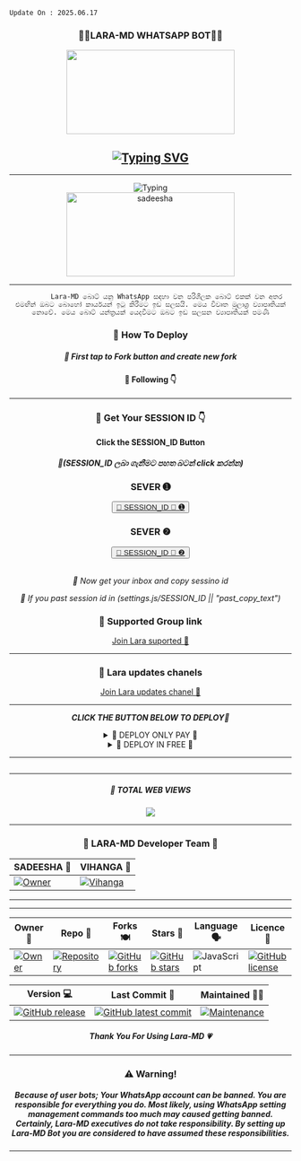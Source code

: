 `Update On : 2025.06.17`

<div align="center">
	<h3>👧🏻LARA-MD WHATSAPP BOT👧🏻</h3>
<img src="https://i.ibb.co/TD5qh4JJ/20250224-022914.jpg" width="300" height="150">
</div>
<div align="center">
</p>
	
## [![Typing SVG](https://readme-typing-svg.herokuapp.com?font=Rockstar-ExtraBold&color=F00&lines=HELLO+IM+SADDESHA+LARA+MD+DEVELOPER)](https://git.io/typing-svg)

<hr>
<img src="https://readme-typing-svg.herokuapp.com?size=33&width=1000&lines=Welcome+To+Lara-MD...;Created+by+Sadeesha...;World+Best+Whatsapp+User+Bot...;Simple+Java+Script+Bot...;Simple+And+Fast+Deploy...;Thank+You+For+Using+Lara-MD..."
            alt="Typing">

<div align="center">
	<img src="https://moe-counter.glitch.me/get/@Anya_v2-Md?theme=gelbooru" width="300" height="150" alt="sadeesha">
</div>

<hr>

			Lara-MD බොට් යනු WhatsApp සඳහා වන පරිශීලක බොට් එකක් වන අතර එමඟින් ඔබට බොහෝ කාර්යයන් ඉටු කිරීමට ඉඩ සලසයි. මෙය විවෘත මූලාශ්‍ර ව්‍යාපෘතියක් නොවේ. මෙය බොට් යන්ත්‍රයක් යෙදවීමට ඔබට ඉඩ සලසන ව්‍යාපෘතියක් පමණි
       
<h3>🌸 How To Deploy </h3>

<h5>🌸 First tap to Fork button and create new fork</h5>

<h4>🌸 Following 👇</h4>
<hr>	
<h3>🌸 Get Your SESSION ID 👇</h3> 
<h4>Click the SESSION_ID Button</h4>
<h5>🌸(SESSION_ID ලබා ගැනීමට පහත බටන් click කරන්න)</h5> 
<h3>SEVER ➊</h3>
<div align="center">
<button><tr><a href="https://lexical-anastasia-tharumin-0408c6c2.koyeb.app">🌸 SESSION_ID 🌸 ➊</a></tr></button>
<h3>SEVER ❷</h3>
<div align="center">
<button><tr><a href="https://lexical-anastasia-tharumin-0408c6c2.koyeb.app">🌸 SESSION_ID 🌸 ❷</a></tr></button>
</div>
<br>

*🌸 Now get your inbox and copy sessino id*

*🌸 If you past session id in (settings.js/SESSION_ID || "past_copy_text")*

<h3>🌸 Supported Group link </h3>
<a href="https://chat.whatsapp.com/Ci5mDk9zEVF95NcuqEtzl4">Join Lara suported 👧</a>
<hr>
<h3>🌸 Lara updates chanels </h3>
<a href="https://whatsapp.com/channel/0029VaD5t8S1nozDfDDjRj2J">Join Lara updates chanel 👧</a>
<hr>

***CLICK THE BUTTON BELOW TO DEPLOY🌸***

 <details close>
<summary>🌸 DEPLOY ONLY PAY 🌸</summary>
	 
--------	 
1.  #### DEPLOY IN HEROKU 

[![Deploy](https://www.herokucdn.com/deploy/button.svg)](https://dashboard.heroku.com/new?template=https://github.com/tharumin/Lara-3V)

--------
2.  #### DEPLOY IN REPLIT

   <a href='https://repl.it/github/GlobalTechInfo/SUHAIL-XMD' target="_blank"><img alt='DEPLOY' src='https://img.shields.io/badge/-REPLIT-orange?style=for-the-badge&logo=replit&logoColor=white'/></a>

--------
3.  #### DEPLOY IN KOYEB

<a href='https://app.koyeb.com/auth/signin' target="_blank"><img alt='DEPLOY' src='https://img.shields.io/badge/-KOYEB-blue?style=for-the-badge&logo=koyeb&logoColor=white'/></a>

--------
4.  #### DEPLOY IN GLITCH

<a href='https://glitch.com/signup' target="_blank"><img alt='DEPLOY' src='https://img.shields.io/badge/GLITCH-h?color=pink&style=for-the-badge&logo=glitch'/></a></p>

--------

5.  #### DEPLOY TO CODESPACE

<a href='https://github.com/codespaces/new' target="_blank"><img alt='DEPLOY' src='https://img.shields.io/badge/CODESPACE-h?color=navy&style=for-the-badge&logo=visualstudiocode'/></a></p>

--------

6. #### DEPLOY TO RENDER

<a href='https://dashboard.render.com' target="_blank"><img alt='DEPLOY' src='https://img.shields.io/badge/RENDER-h?color=maroon&style=for-the-badge&logo=render'/></a></p>

--------
7. #### DEPLOY TO RAILWAY

<a href='https://railway.app/new' target="_blank"><img alt='DEPLOY' src='https://img.shields.io/badge/RAILWAY-h?color=black&style=for-the-badge&logo=railway'/></a></p>

--------
</details>
<details close>
<summary>🌸 DEPLOY IN FREE 🌸</summary>

<h5>🌸 Deploy Free Koyeb👇</h5>
<a href="http://koyeb.com" ><img src="https://i.ibb.co/t4KftP0/images.png width="50" height="25"></a>
<hr>
<h5>🌸 Deploy Free Workflows 👇</h5>

```
name: Node.js CI

on:
  push:
    branches:
      - main
  pull_request:
    branches:
      - main

jobs:
  build:

    runs-on: ubuntu-latest

    strategy:
      matrix:
        node-version: [20.x]

    steps:
    - name: Checkout repository
      uses: actions/checkout@v3

    - name: Set up Node.js
      uses: actions/setup-node@v3
      with:
        node-version: ${{ matrix.node-version }}

    - name: Install dependencies
      run: npm install

    - name: Start application
      run: npm start
```	
</details>
<hr>
<img src="http://readme-typing-svg.herokuapp.com?color=d1fa02&center=true&vCenter=true&multiline=false&lines=Created+By+Sadeesha_Min" alt="">
<hr>

<h5>🌸 TOTAL WEB VIEWS</h5>
<img src="https://profile-counter.glitch.me/Sadeesha/count.svg" center>

<hr>

<div align="center">
<h3>🌸 LARA-MD Developer Team 👤</h3>

| SADEESHA 👤              | VIHANGA 👤              |
|---------------------|---------------------|
[![Owner](https://i.ibb.co/q9pChng/IMG-20240924-WA0019.jpg)](https://github.com/sadiyamin/) | [![Vihanga](https://i.ibb.co/chgBVvB/vihanga.jpg)](https://github.com/sadiyamin/) |
</div>
<hr>

<hr>

<div align="center">
    
| Owner 👤             | Repo 🤖              | Forks 🍽️             | Stars 🌟            | Language 🗣️        | Licence 🪪              
|----------------------|----------------------|----------------------|---------------------|---------------------|---------------------|
| [![Owner](https://img.shields.io/badge/Author-sSadeesha-red.svg)](https://github.com/sadiyamin/Alexa/) | [![Repository](https://img.shields.io/badge/Repo-Alexa-red.svg)](https://github.com/sadiyamin/Alexa) | [![GitHub forks](https://badgen.net/github/forks/sadiyamin/Alexa/)](https://GitHub.com/sadiyamin/Alexa/network/) | [![GitHub stars](https://badgen.net/github/stars/sadiyamin/Alexa)](https://GitHub.com/sadiyamin/Alexa/stargazers/) | ![JavaScript](https://img.shields.io/badge/javascript-%23323330.svg?style=for-the-badge&logo=javascript&logoColor=%23F7DF1E) | [![GitHub license](https://img.shields.io/github/license/PikaBotz/anya_v2-md.svg)](https://github.com/sadiyamin/Alexa/blob/master/LICENSE) 

| Version 💻              | Last Commit 💫              | Maintained 🤌🏻             |
|---------------------|---------------------|---------------------|
| [![GitHub release](https://img.shields.io/github/release/sadiyamin/Alexa.svg)](https://GitHub.com/sadiyamin/Alexa/releases/) | [![GitHub latest commit](https://badgen.net/github/last-commit/sadiyamin/Alexa)](https://GitHub.com/sadiyamin/Alexa/commit/) | [![Maintenance](https://img.shields.io/badge/maintained%3F-yes-green.svg)](https://GitHub.com/sadiyamin/Alexa/graphs/commit-activity) |


</div>

<h5>Thank You For Using Lara-MD 💗</h5>

<hr>

<h3>⚠️ Warning!</h3>

<h5>Because of user bots; Your WhatsApp account can be banned. You are responsible for everything you do. Most likely, using WhatsApp setting management commands too much may caused getting banned. Certainly, Lara-MD executives do not take responsibility. By setting up Lara-MD Bot you are considered to have assumed these responsibilities.</h5>
<hr>
